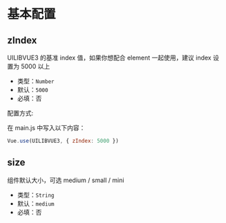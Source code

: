 # 基本配置

## zIndex

UILIBVUE3 的基准 index 值，如果你想配合 element 一起使用，建议 index 设置为 5000 以上

-   类型：`Number`
-   默认：`5000`
-   必填：否

配置方式:

在 main.js 中写入以下内容：

```js
Vue.use(UILIBVUE3, { zIndex: 5000 })
```

## size

组件默认大小，可选 medium / small / mini

-   类型：`String`
-   默认：`medium`
-   必填：否
